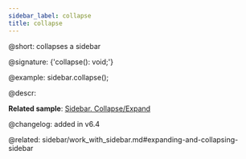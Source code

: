 ```yaml
---
sidebar_label: collapse
title: collapse
---          
```


@short: collapses a sidebar

@signature: {'collapse(): void;'}

@example:
sidebar.collapse();



@descr:

**Related sample**: [Sidebar. Collapse/Expand](https://snippet.dhtmlx.com/ydlltdq6)

@changelog: added in v6.4

@related: sidebar/work_with_sidebar.md#expanding-and-collapsing-sidebar

